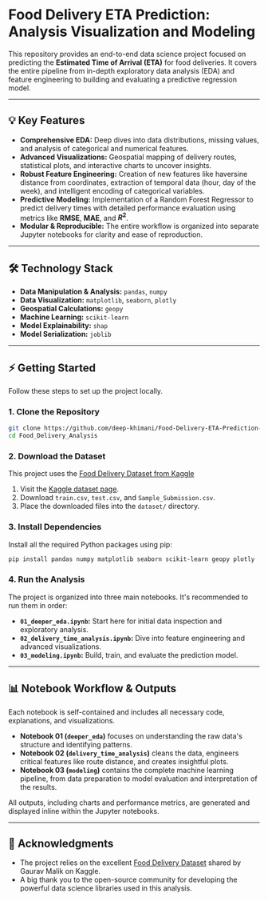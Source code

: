 # Food Delivery ETA Prediction: Analysis Visualization and Modeling

This repository provides an end-to-end data science project focused on predicting the **Estimated Time of Arrival (ETA)** for food deliveries. It covers the entire pipeline from in-depth exploratory data analysis (EDA) and feature engineering to building and evaluating a predictive regression model.

-----

## 💡 Key Features

  * **Comprehensive EDA:** Deep dives into data distributions, missing values, and analysis of categorical and numerical features.
  * **Advanced Visualizations:** Geospatial mapping of delivery routes, statistical plots, and interactive charts to uncover insights.
  * **Robust Feature Engineering:** Creation of new features like haversine distance from coordinates, extraction of temporal data (hour, day of the week), and intelligent encoding of categorical variables.
  * **Predictive Modeling:** Implementation of a Random Forest Regressor to predict delivery times with detailed performance evaluation using metrics like **RMSE**, **MAE**, and **$R^2$**.
  * **Modular & Reproducible:** The entire workflow is organized into separate Jupyter notebooks for clarity and ease of reproduction.

-----

## 🛠️ Technology Stack

  * **Data Manipulation & Analysis:** `pandas`, `numpy`
  * **Data Visualization:** `matplotlib`, `seaborn`, `plotly`
  * **Geospatial Calculations:** `geopy`
  * **Machine Learning:** `scikit-learn`
  * **Model Explainability:** `shap`
  * **Model Serialization:** `joblib`

-----

## ⚡️ Getting Started

Follow these steps to set up the project locally.

### 1\. Clone the Repository

```bash
git clone https://github.com/deep-khimani/Food-Delivery-ETA-Prediction-Analysis-Visualization-and-Modeling.git
cd Food_Delivery_Analysis
```

### 2\. Download the Dataset

This project uses the [Food Delivery Dataset from Kaggle](https://www.kaggle.com/datasets/gauravmalik26/food-delivery-dataset)

1.  Visit the [Kaggle dataset page](https://www.kaggle.com/datasets/gauravmalik26/food-delivery-dataset).
2.  Download `train.csv`, `test.csv`, and `Sample_Submission.csv`.
3.  Place the downloaded files into the `dataset/` directory.

### 3\. Install Dependencies

Install all the required Python packages using pip:

```bash
pip install pandas numpy matplotlib seaborn scikit-learn geopy plotly 
```

### 4\. Run the Analysis

The project is organized into three main notebooks. It's recommended to run them in order:

  * **`01_deeper_eda.ipynb`:** Start here for initial data inspection and exploratory analysis.
  * **`02_delivery_time_analysis.ipynb`:** Dive into feature engineering and advanced visualizations.
  * **`03_modeling.ipynb`:** Build, train, and evaluate the prediction model.

-----

## 📊 Notebook Workflow & Outputs

Each notebook is self-contained and includes all necessary code, explanations, and visualizations.

  * **Notebook 01 (`deeper_eda`)** focuses on understanding the raw data's structure and identifying patterns.
  * **Notebook 02 (`delivery_time_analysis`)** cleans the data, engineers critical features like route distance, and creates insightful plots.
  * **Notebook 03 (`modeling`)** contains the complete machine learning pipeline, from data preparation to model evaluation and interpretation of the results.

All outputs, including charts and performance metrics, are generated and displayed inline within the Jupyter notebooks.

-----

## 🙏 Acknowledgments

  * The project relies on the excellent [Food Delivery Dataset](https://www.kaggle.com/datasets/gauravmalik26/food-delivery-dataset) shared by Gaurav Malik on Kaggle.
  * A big thank you to the open-source community for developing the powerful data science libraries used in this analysis.
